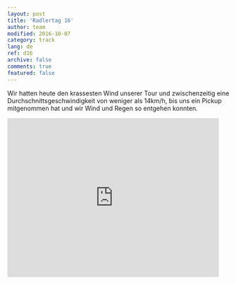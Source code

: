 ```yaml
---   
layout: post 
title: 'Radlertag 16'  
author: team 
modified: 2016-10-07
category: track 
lang: de 
ref: d16
archive: false 
comments: true 
featured: false 
--- 
```


 Wir hatten heute den krassesten Wind unserer Tour und zwischenzeitig eine Durchschnittsgeschwindigkeit von weniger als 14km/h, bis uns ein Pickup mitgenommen hat und wir Wind und Regen so entgehen konnten.                                                                                                                                                                                                                                                                                                

<iframe width='480' height='360' src='http://track-kit.net/maps_s3/?v=embed&track=230351.gpx' frameborder='0' allowfullscreen></iframe>